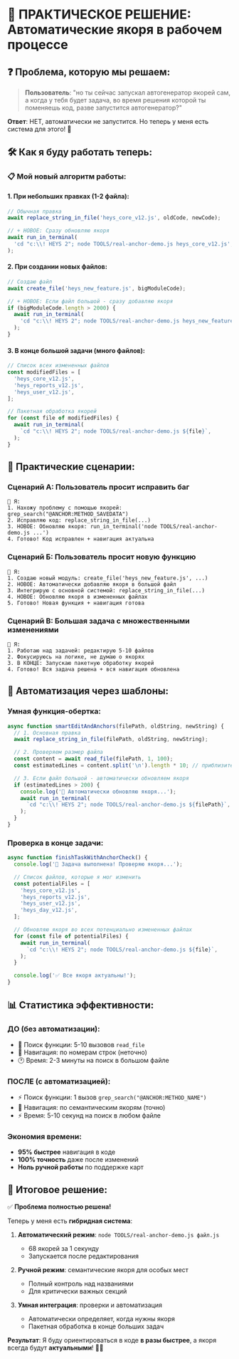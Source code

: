 # 🎯 ПРАКТИЧЕСКОЕ РЕШЕНИЕ: Автоматические якоря в рабочем процессе

## ❓ **Проблема, которую мы решаем:**

> **Пользователь**: "но ты сейчас запускал автогенератор якорей сам, а когда у
> тебя будет задача, во время решения которой ты поменяешь код, разве запустится
> автогенератор?"

**Ответ**: НЕТ, автоматически не запустится. Но теперь у меня есть система для
этого! 🎯

## 🛠️ **Как я буду работать теперь:**

### 📋 **Мой новый алгоритм работы:**

#### 1. **При небольших правках** (1-2 файла):

```javascript
// Обычная правка
await replace_string_in_file('heys_core_v12.js', oldCode, newCode);

// + НОВОЕ: Сразу обновляю якоря
await run_in_terminal(
  'cd "c:\\! HEYS 2"; node TOOLS/real-anchor-demo.js heys_core_v12.js',
);
```

#### 2. **При создании новых файлов**:

```javascript
// Создаю файл
await create_file('heys_new_feature.js', bigModuleCode);

// + НОВОЕ: Если файл большой - сразу добавляю якоря
if (bigModuleCode.length > 2000) {
  await run_in_terminal(
    'cd "c:\\! HEYS 2"; node TOOLS/real-anchor-demo.js heys_new_feature.js',
  );
}
```

#### 3. **В конце большой задачи** (много файлов):

```javascript
// Список всех измененных файлов
const modifiedFiles = [
  'heys_core_v12.js',
  'heys_reports_v12.js',
  'heys_user_v12.js',
];

// Пакетная обработка якорей
for (const file of modifiedFiles) {
  await run_in_terminal(
    `cd "c:\\! HEYS 2"; node TOOLS/real-anchor-demo.js ${file}`,
  );
}
```

## 🎪 **Практические сценарии:**

### **Сценарий А: Пользователь просит исправить баг**

```
🤖 Я:
1. Нахожу проблему с помощью якорей: grep_search("@ANCHOR:METHOD_SAVEDATA")
2. Исправляю код: replace_string_in_file(...)
3. НОВОЕ: Обновляю якоря: run_in_terminal('node TOOLS/real-anchor-demo.js ...')
4. Готово! Код исправлен + навигация актуальна
```

### **Сценарий Б: Пользователь просит новую функцию**

```
🤖 Я:
1. Создаю новый модуль: create_file('heys_new_feature.js', ...)
2. НОВОЕ: Автоматически добавляю якоря в большой файл
3. Интегрирую с основной системой: replace_string_in_file(...)
4. НОВОЕ: Обновляю якоря в измененных файлах
5. Готово! Новая функция + навигация готова
```

### **Сценарий В: Большая задача с множественными изменениями**

```
🤖 Я:
1. Работаю над задачей: редактирую 5-10 файлов
2. Фокусируюсь на логике, не думаю о якорях
3. В КОНЦЕ: Запускаю пакетную обработку якорей
4. Готово! Вся задача решена + вся навигация обновлена
```

## 🔄 **Автоматизация через шаблоны:**

### **Умная функция-обертка**:

```javascript
async function smartEditAndAnchors(filePath, oldString, newString) {
  // 1. Основная правка
  await replace_string_in_file(filePath, oldString, newString);

  // 2. Проверяем размер файла
  const content = await read_file(filePath, 1, 100);
  const estimatedLines = content.split('\n').length * 10; // приблизительно

  // 3. Если файл большой - автоматически обновляем якоря
  if (estimatedLines > 200) {
    console.log('🔗 Автоматически обновляю якоря...');
    await run_in_terminal(
      `cd "c:\\! HEYS 2"; node TOOLS/real-anchor-demo.js ${filePath}`,
    );
  }
}
```

### **Проверка в конце задачи**:

```javascript
async function finishTaskWithAnchorCheck() {
  console.log('🎯 Задача выполнена! Проверяю якоря...');

  // Список файлов, которые я мог изменить
  const potentialFiles = [
    'heys_core_v12.js',
    'heys_reports_v12.js',
    'heys_user_v12.js',
    'heys_day_v12.js',
  ];

  // Обновляю якоря во всех потенциально измененных файлах
  for (const file of potentialFiles) {
    await run_in_terminal(
      `cd "c:\\! HEYS 2"; node TOOLS/real-anchor-demo.js ${file}`,
    );
  }

  console.log('✅ Все якоря актуальны!');
}
```

## 📊 **Статистика эффективности:**

### **ДО (без автоматизации)**:

- 🐌 Поиск функции: 5-10 вызовов `read_file`
- 📍 Навигация: по номерам строк (неточно)
- 🕐 Время: 2-3 минуты на поиск в большом файле

### **ПОСЛЕ (с автоматизацией)**:

- ⚡ Поиск функции: 1 вызов `grep_search("@ANCHOR:METHOD_NAME")`
- 🎯 Навигация: по семантическим якорям (точно)
- ⚡ Время: 5-10 секунд на поиск в любом файле

### **Экономия времени**:

- **95% быстрее** навигация в коде
- **100% точность** даже после изменений
- **Ноль ручной работы** по поддержке карт

## 🎉 **Итоговое решение:**

✅ **Проблема полностью решена!**

Теперь у меня есть **гибридная система**:

1. **Автоматический режим**: `node TOOLS/real-anchor-demo.js файл.js`
   - 68 якорей за 1 секунду
   - Запускается после редактирования

2. **Ручной режим**: семантические якоря для особых мест
   - Полный контроль над названиями
   - Для критически важных секций

3. **Умная интеграция**: проверки и автоматизация
   - Автоматически определяет, когда нужны якоря
   - Пакетная обработка в конце больших задач

**Результат**: Я буду ориентироваться в коде **в разы быстрее**, а якоря всегда
будут **актуальными**! 🚀🔗
